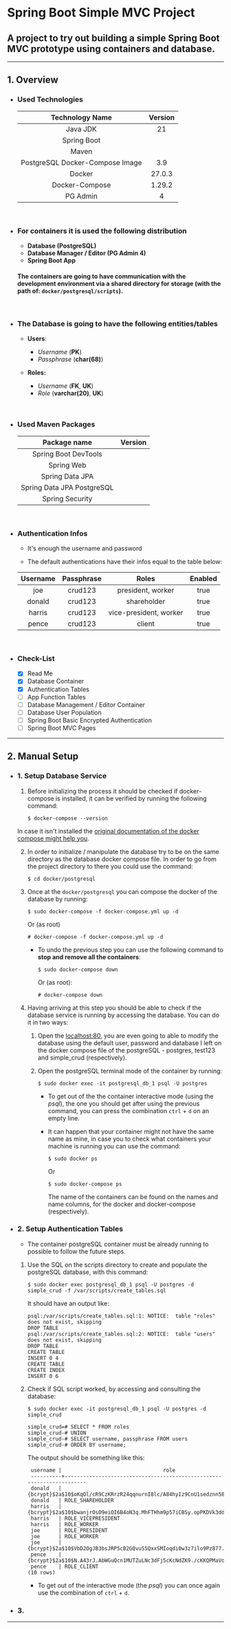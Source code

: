 # Spring Boot Simple MVC Project


## A project to try out building a simple Spring Boot MVC prototype using containers and database.

---

## 1. Overview

* ### Used Technologies

	| 		Technology Name			|  Version  |
	| :----------------------------:	| :-------: |
	| Java JDK        				|     21    |
	| Spring Boot     				|           |
	| Maven           				|           |
	| PostgreSQL Docker-Compose Image	|    3.9    |
	| Docker          				|   27.0.3  |
	| Docker-Compose  				|   1.29.2  |
	| PG Admin        				|     4     |


<br>

* ### For containers it is used the following distribution

	* **Database (PostgreSQL)**
	* **Database Manager / Editor (PG Admin 4)**
	* **Spring Boot App**

	#### The containers are going to have communication with the development environment via a shared directory for storage (with the path of: ```docker/postgresql/scripts```).

<br>

* ### The Database is going to have the following entities/tables

	* **Users**: 
		* *Username* (**PK**)
		* *Passphrase* (**char(68)**)

	* **Roles:**
		* *Username* (**FK**, **UK**)
		* *Role* (**varchar(20)**, **UK**)
	
<br>


* ### Used Maven Packages

	| 		Package name			| Version |
	| :------------------------:	| :-----: |
	| Spring Boot DevTools		| |
	| Spring Web 				| |
	| Spring Data JPA 			| |
	| Spring Data JPA PostgreSQL	| |
	| Spring Security 			| |

<br>


* ### Authentication Infos
	
	* It's enough the username and password
	
	* The default authentications have their infos equal to the table below:

	|  Username	| Passphrase	| 		  Roles 			| Enabled |
	| :--------:	| :--------:	| :--------------------:	| :-----: |
	|    joe	   	|  crud123 	| president, worker 		|   true  |
	|   donald	|  crud123 	| shareholder			|   true  |
	|   harris	|  crud123 	| vice-president, worker	|   true  |
	|   pence	|  crud123 	| client					|   true  |
	
<br>


* ### Check-List
	- [x] Read Me
	- [x] Database Container
	- [x] Authentication Tables
	- [ ] App Function Tables
	- [ ] Database Management / Editor Container
	- [ ] Database User Population
	- [ ] Spring Boot Basic Encrypted Authentication
	- [ ] Spring Boot MVC Pages

---

## 2. Manual Setup

* ### 1. Setup Database Service

	1. Before initializing the process it should be checked if docker-compose is installed, it can be verified by running the following command: <br>
		```
		$ docker-compose --version
		```
	In case it isn't installed the [original documentation of the docker compose might help you](https://docs.docker.com/compose/install/). <br>
		
	2. In order to initialize / manipulate the database try to be on the same directory as the database docker compose file. In order to go from the project directory to there you could use the command: <br>
		```
		$ cd docker/postgresql
		```
	
	3. Once at the ``docker/postgresql`` you can compose the docker of the database by running: <br>
		```
		$ sudo docker-compose -f docker-compose.yml up -d
		```
		Or (as root)	
		```
		# docker-compose -f docker-compose.yml up -d
		```
	
		* To undo the previous step you can use the following command to **stop and remove all the containers**: <br>
			```
			$ sudo docker-compose down
			```
			Or (as root): <br>
			```
			# docker-compose down
			```
			
	4. Having arriving at this step you should be able to check if the database service is running by accessing the database. You can do it in two ways:
		
		1. Open the <localhost:80>, you are even going to able to modify the database using the default user, password and database I left on the docker compose file of the postgreSQL - postgres, test123 and simple_crud (respectively).
		
		2. Open the postgreSQL terminal mode of the container by running:
			```
			$ sudo docker exec -it postgresql_db_1 psql -U postgres
			```
		
			* To get out of the the container interactive mode (using the *psql*), the one you should get after using the previous command, you can press the combination `ctrl` + `d` on an empty line.<br>
			* It can happen that your container might not have the same name as mine, in case you to check what containers your machine is running you can use the command: <br>
			
				```
				$ sudo docker ps
				```
				Or 
				```
				$ sudo docker-compose ps
				```
				
				The name of the containers can be found on the names and name columns, for the docker and docker-compose (respectively).
	
	
* ### 2. Setup Authentication Tables

	* The container postgreSQL container must be already running to possible to follow the future steps.
	

	1. Use the SQL on the scripts directory to create and populate the postgreSQL database, with this command:

		```
		$ sudo docker exec postgresql_db_1 psql -U postgres -d simple_crud -f /var/scripts/create_tables.sql
		```
	
		It should have an output like:
		```
		psql:/var/scripts/create_tables.sql:1: NOTICE:  table "roles" does not exist, skipping
		DROP TABLE
		psql:/var/scripts/create_tables.sql:2: NOTICE:  table "users" does not exist, skipping
		DROP TABLE
		CREATE TABLE
		INSERT 0 4
		CREATE TABLE
		CREATE INDEX
		INSERT 0 6
		```
	
	2. Check if SQL script worked, by accessing and consulting the database:
	
		```
		$ sudo docker exec -it postgresql_db_1 psql -U postgres -d simple_crud
		
		simple_crud=# SELECT * FROM roles
		simple_crud-# UNION
		simple_crud-# SELECT username, passphrase FROM users
		simple_crud-# ORDER BY username;
		```
		
		The output should be something like this:
		
		```
		 username |                                 role                                 
		 ----------+----------------------------------------------------------------------
		 donald   | {bcrypt}$2a$10$oKqOl/cR9CzKRrzR24qqnurnI8lc/A84hyIz9CnU1sedznn58ZKrW
		 donald   | ROLE_SHAREHOLDER
		 harris   | {bcrypt}$2a$10$bwanjrOsO9eiOI6B4oN3q.MhFTHhm9p57iCBSy.opPKDVk3ddOyYe
		 harris   | ROLE_VICEPRESIDENT
		 harris   | ROLE_WORKER
		 joe      | ROLE_PRESIDENT
		 joe      | ROLE_WORKER
		 joe      | {bcrypt}$2a$10$VbD2OgJB3bsJRP5cB2GQvuS5QxxSMIoqdi0w3z7ilo9Pz877.Dxzq
		 pence    | {bcrypt}$2a$10$N.A43rJ.AbWGuQcn1MUTZuLNc3dFj5cKcNdZK9./cKKQPMaVo65aS
		 pence    | ROLE_CLIENT
		(10 rows)
		```
		
		* To get out of the interactive mode (the *psql*) you can once again use the combination of `ctrl` + `d`.

* ### 3.

---